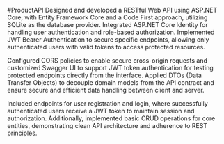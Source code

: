 #ProductAPI
Designed and developed a RESTful Web API using ASP.NET Core, with Entity Framework Core and a Code First approach, utilizing SQLite as the database provider. Integrated ASP.NET Core Identity for handling user authentication and role-based authorization. Implemented JWT Bearer Authentication to secure specific endpoints, allowing only authenticated users with valid tokens to access protected resources.

Configured CORS policies to enable secure cross-origin requests and customized Swagger UI to support JWT token authentication for testing protected endpoints directly from the interface. Applied DTOs (Data Transfer Objects) to decouple domain models from the API contract and ensure secure and efficient data handling between client and server.

Included endpoints for user registration and login, where successfully authenticated users receive a JWT token to maintain session and authorization. Additionally, implemented basic CRUD operations for core entities, demonstrating clean API architecture and adherence to REST principles.

